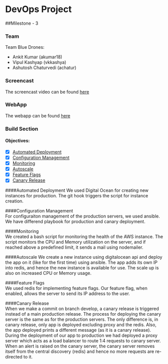 # DevOps Project

##Milestone - 3 

### Team
Team Blue Drones:
 - Ankit Kumar (akumar18) 
 - Vipul Kashyap (vkkashya)
 - Ashutosh Chaturvedi (achatur)

### Screencast
The screencast video can be found [here](https://youtu.be/xOFoJ-XROJQ)

### WebApp
The webapp can be found [here](https://github.com/ankitkumar93/WebApp.git)  

### Build Section  
#### Objectives:
- [x] [Automated Deployment](#1)
- [x] [Configuration Management](#2)
- [x] [Monitoring](#3)
- [x] [Autoscale](#4)
- [x] [Feature Flags](#5)
- [x] [Canary Release](#6)  

####<a name="1"></a>Automated Deployment
We used Digital Ocean for creating new instances for production. The git hook triggers the script for instance creation.  

####<a name="2"></a>Configuration Management  
For configuraiton management of the production servers, we used ansible. We have differend playbook for production and canary deployment.  

####<a name="3"></a>Monitoring  
We created a bash script for monitoring the health of the AWS instance. The script monitors the CPU and Memory utilization on the server, and if reached above a predefined limit, it sends a mail using nodemailer. 

####<a name="4"></a>Autoscale 
We create a new instance using digitalocean api and deploy the app on it (like for the first time) using ansible. The app adds its own IP into redis, and hence the new instance is available for use. The scale up is also on increased CPU or Memory usage.

####<a name="5"></a>Feature Flags  
We used redis for implementing feature flags. Our feature flag, when enabled, allows the server to send its IP address to the user.  

####<a name="6"></a>Canary Release  
When we make a commit on branch develop, a canary release is triggered instead of a main production release. The process for deploying the canary server is the same as for the production servers. The only difference is, in canary release, only app is deployed excluding proxy and the redis. Also, the app deployed prints a different message (as it is a canary release).  
During the deployment of our app to production we had deployed a proxy server which acts as a load balancer to route 1:4 requests to canary server. When an alert is raised on the canary server, the canary server removes itself from the central discovery (redis) and hence no more requests are re-directed to it.  
